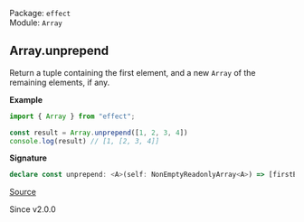 Package: `effect`<br />
Module: `Array`<br />

## Array.unprepend

Return a tuple containing the first element, and a new `Array` of the remaining elements, if any.

**Example**

```ts
import { Array } from "effect";

const result = Array.unprepend([1, 2, 3, 4])
console.log(result) // [1, [2, 3, 4]]
```

**Signature**

```ts
declare const unprepend: <A>(self: NonEmptyReadonlyArray<A>) => [firstElement: A, remainingElements: Array<A>]
```

[Source](https://github.com/Effect-TS/effect/tree/main/packages/effect/src/Array.ts#L650)

Since v2.0.0